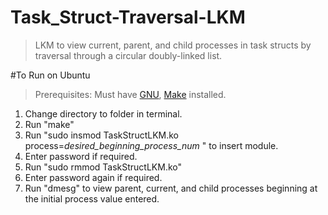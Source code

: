 # Task_Struct-Traversal-LKM

> LKM to view current, parent, and child processes in task structs by traversal through a circular doubly-linked list.

#To Run on Ubuntu

> Prerequisites: Must have <a href="https://linuxize.com/post/how-to-install-gcc-compiler-on-ubuntu-18-04/" target="_blank">GNU</a>, <a href="https://askubuntu.com/questions/161104/how-do-i-install-make" target="_blank">Make</a> installed.

1. Change directory to folder in terminal.
2. Run "make"
3. Run "sudo insmod TaskStructLKM.ko process=<em>desired_beginning_process_num </em>" to insert module.
4. Enter password if required.
5. Run "sudo rmmod TaskStructLKM.ko"
6. Enter password again if required.
7. Run "dmesg" to view parent, current, and child processes beginning at the initial process value entered.
